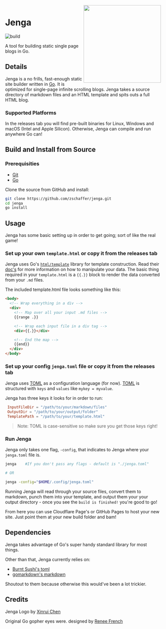 <img align="right" width="250px" src="https://github.com/zschaffer/jenga/blob/a8cbfd372c352d78b7ac91d7b6e439d379d995cb/jenga.png">

# Jenga
![build](https://github.com/zschaffer/jenga/actions/workflows/go.yml/badge.svg)



A tool for building static single page blogs in Go.

## Details

Jenga is a no frills, fast-enough static site builder written in [Go](https://golang.org/). It is optimized for single-page infinite scrolling blogs.
Jenga takes a source directory of markdown files and an HTML template and spits outs a full HTML blog.

### Supported Platforms

In the releases tab you will find pre-built binaries for Linux, Windows and macOS (Intel and Apple Silicon). Otherwise, Jenga can compile and run anywhere Go can!

## Build and Install from Source

### Prerequisities

- [Git](https://git-scm.com/)
- [Go](https://golang.org/)

Clone the source from GitHub and install:

```bash
git clone https://github.com/zschaffer/jenga.git
cd jenga
go install
```

## Usage

Jenga has some basic setting up in order to get going; sort of like the real game!

### Set up your own `template.html` or copy it from the releases tab

Jenga uses Go's [`html/template`](https://pkg.go.dev/html/template) library for template construction. Read their [doc's](https://pkg.go.dev/html/template) for more information on how to manipulate your data. The basic thing required in your `template.html` is a `{{.}}` block to render the data converted from your `.md` files.

The included template.html file looks something like this:

```html
<body>
  <!-- Wrap everything in a div -->
  <div>
    <!-- Map over all your input .md files -->
    {{range .}}

    <!-- Wrap each input file in a div tag -->
    <div>{{.}}</div>

    <!-- End the map -->
    {{end}}
  </div>
</body>
```

### Set up your config `jenga.toml` file or copy it from the releases tab

Jenga uses [TOML]() as a configuration language (for now). [TOML]() is structured with `keys` and `values` like `mykey = myvalue`.

Jenga has three keys it looks for in order to run:

```toml
 InputFileDir = "/path/to/your/markdown/files"
 OutputDir = "/path/to/your/output/folder"
 TemplatePath = "/path/to/your/template.html"
```

> Note: TOML is case-sensitive so make sure you get those keys right!

### Run Jenga

Jenga only takes one flag, `-config`, that indicates to Jenga where your `jenga.toml` file is.

```bash
jenga    #If you don't pass any flags - default is "./jenga.toml"

# OR

jenga -config="$HOME/.config/jenga.toml"
```

Running Jenga will read through your source files, convert them to markdown, punch them into your template, and output them your your output directory - once you see the `build is finished!` you're good to go!

From here you can use Cloudflare Page's or GitHub Pages to host your new site. Just point them at your new build folder and bam!

## Dependencies

Jenga takes advantage of Go's super handy standard library for most things.

Other than that, Jenga currently relies on:

- [Burnt Sushi's toml](https://github.com/BurntSushi/toml.git)
- [gomarkdown's markdown](https://github.com/gomarkdown/markdown.git)

Shoutout to them because otherwise this would've been a lot trickier.

## Credits

Jenga Logo by [Xinrui Chen](https://github.com/xynree)

Original Go gopher eyes were. designed by [Renee French](https://reneefrench.blogspot.com/)
